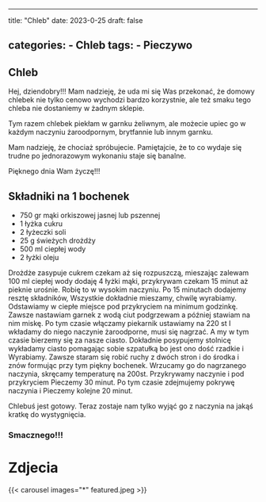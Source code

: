 

---
title: "Chleb"
date: 2023-0-25
draft: false

categories:
    - Chleb
tags:
    - Pieczywo
---


## Chleb

Hej, dziendobry!!!
Mam nadzieję, że uda mi się Was przekonać, że domowy chlebek nie tylko cenowo wychodzi bardzo korzystnie, ale też smaku tego chleba nie dostaniemy w żadnym sklepie.

Tym razem chlebek piekłam w garnku żeliwnym, ale możecie upiec go w każdym naczyniu żaroodpornym, brytfannie lub innym garnku.

Mam nadzieję, że chociaż spróbujecie. Pamiętajcie, że to co wydaje się trudne po jednorazowym wykonaniu staje się banalne.

Pięknego dnia Wam życzę!!!


## Składniki na 1 bochenek


* 750 gr mąki orkiszowej jasnej lub pszennej
* 1 łyżka cukru
* 2 łyżeczki soli
* 25 g świeżych drożdży
* 500 ml ciepłej wody
* 2 łyżki oleju

Drożdże zasypuje cukrem czekam aż się rozpuszczą, mieszając zalewam 100 ml ciepłej wody dodaję 4 łyżki mąki, przykrywam czekam 15 minut aż pieknie urośnie.
Robię to w wysokim naczyniu.
Po 15 minutach dodajemy resztę składników,
Wszystkie dokładnie mieszamy, chwilę wyrabiamy.
Odstawiamy w ciepłe miejsce pod przykryciem na minimum godzinkę.
Zawsze nastawiam garnek z wodą ciut podgrzewam a później stawiam na nim miskę.
Po tym czasie włączamy piekarnik ustawiamy na 220 st
I wkładamy do niego naczynie żaroodporne, musi się nagrzać. A my w tym czasie bierzemy się za nasze ciasto. Dokładnie posypujemy stolnicę wykładamy ciasto pomagając sobie szpatułką bo jest ono dość rzadkie i Wyrabiamy. 
Zawsze staram się robić ruchy z dwóch stron i do środka i znów formując przy tym piękny bochenek.
Wrzucamy go do nagrzanego naczynia, skręcamy temperaturę na 200st.
Przykrywamy naczynie i pod przykryciem Pieczemy 30 minut. 
Po tym czasie zdejmujemy pokrywę naczynia i Pieczemy kolejne 
20 minut.

Chlebuś jest gotowy.
Teraz zostaje nam tylko wyjąć go z naczynia na jakąś kratkę do wystygnięcia. 


### Smacznego!!!

# Zdjecia

{{< carousel images="*" featured.jpeg >}}
